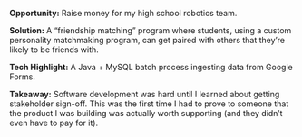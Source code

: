 **Opportunity:** Raise money for my high school robotics team.

**Solution:** A “friendship matching” program where students, using a custom personality matchmaking program, can get paired with others that they’re likely to be friends with.

**Tech Highlight:** A Java + MySQL batch process ingesting data from Google Forms.

**Takeaway:** Software development was hard until I learned about getting stakeholder sign-off. This was the first time I had to prove to someone that the product I was building was actually worth supporting (and they didn’t even have to pay for it).
